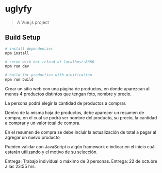 # uglyfy

> A Vue.js project

## Build Setup

``` bash
# install dependencies
npm install

# serve with hot reload at localhost:8080
npm run dev

# build for production with minification
npm run build
```

Crear un sitio web con una página de productos, en donde aparezcan al menos 4 productos distintos que tengan foto, nombre y precio.

La persona podrá elegir la cantidad de productos a comprar.

Dentro de la misma hoja de productos, debe aparecer un resumen de compra, en el cual se podrá ver nombre del producto, su precio, la cantidad a comprar y un valor total de compra.

En el resumen de compra se debe incluir la actualización de total a pagar al agregar un nuevo producto

Pueden validar con JavaScript o algún framework e indicar en el inicio cuál estarán utilizando y el motivo de su selección.

Entrega:
Trabajo individual o máximo de 3 personas.
Entrega: 22 de octubre a las 23:55 hrs.
